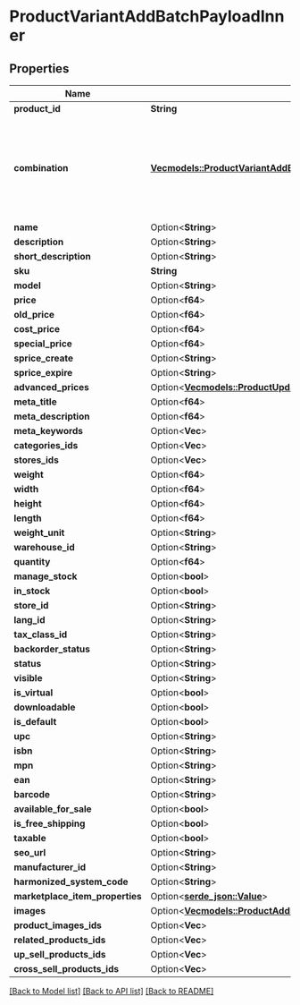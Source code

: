 # ProductVariantAddBatchPayloadInner

## Properties

Name | Type | Description | Notes
------------ | ------------- | ------------- | -------------
**product_id** | **String** |  | 
**combination** | [**Vec<models::ProductVariantAddBatchPayloadInnerCombinationInner>**](ProductVariantAddBatch_payload_inner_combination_inner.md) | A unique combination that contains an array of options and their values, which form a variation. | 
**name** | Option<**String**> |  | [optional]
**description** | Option<**String**> |  | [optional]
**short_description** | Option<**String**> |  | [optional]
**sku** | **String** |  | 
**model** | Option<**String**> |  | [optional]
**price** | Option<**f64**> |  | [optional]
**old_price** | Option<**f64**> |  | [optional]
**cost_price** | Option<**f64**> |  | [optional]
**special_price** | Option<**f64**> |  | [optional]
**sprice_create** | Option<**String**> |  | [optional]
**sprice_expire** | Option<**String**> |  | [optional]
**advanced_prices** | Option<[**Vec<models::ProductUpdateBatchPayloadInnerAdvancedPricesInner>**](ProductUpdateBatch_payload_inner_advanced_prices_inner.md)> |  | [optional]
**meta_title** | Option<**f64**> |  | [optional]
**meta_description** | Option<**f64**> |  | [optional]
**meta_keywords** | Option<**Vec<String>**> |  | [optional]
**categories_ids** | Option<**Vec<String>**> |  | [optional]
**stores_ids** | Option<**Vec<String>**> |  | [optional]
**weight** | Option<**f64**> |  | [optional]
**width** | Option<**f64**> |  | [optional]
**height** | Option<**f64**> |  | [optional]
**length** | Option<**f64**> |  | [optional]
**weight_unit** | Option<**String**> |  | [optional]
**warehouse_id** | Option<**String**> |  | [optional]
**quantity** | Option<**f64**> |  | [optional]
**manage_stock** | Option<**bool**> |  | [optional]
**in_stock** | Option<**bool**> |  | [optional]
**store_id** | Option<**String**> |  | [optional]
**lang_id** | Option<**String**> |  | [optional]
**tax_class_id** | Option<**String**> |  | [optional]
**backorder_status** | Option<**String**> |  | [optional]
**status** | Option<**String**> |  | [optional]
**visible** | Option<**String**> |  | [optional]
**is_virtual** | Option<**bool**> |  | [optional]
**downloadable** | Option<**bool**> |  | [optional]
**is_default** | Option<**bool**> |  | [optional]
**upc** | Option<**String**> |  | [optional]
**isbn** | Option<**String**> |  | [optional]
**mpn** | Option<**String**> |  | [optional]
**ean** | Option<**String**> |  | [optional]
**barcode** | Option<**String**> |  | [optional]
**available_for_sale** | Option<**bool**> |  | [optional]
**is_free_shipping** | Option<**bool**> |  | [optional]
**taxable** | Option<**bool**> |  | [optional]
**seo_url** | Option<**String**> |  | [optional]
**manufacturer_id** | Option<**String**> |  | [optional]
**harmonized_system_code** | Option<**String**> |  | [optional]
**marketplace_item_properties** | Option<[**serde_json::Value**](.md)> |  | [optional]
**images** | Option<[**Vec<models::ProductAddBatchPayloadInnerImagesInner>**](ProductAddBatch_payload_inner_images_inner.md)> |  | [optional]
**product_images_ids** | Option<**Vec<String>**> |  | [optional]
**related_products_ids** | Option<**Vec<String>**> |  | [optional]
**up_sell_products_ids** | Option<**Vec<String>**> |  | [optional]
**cross_sell_products_ids** | Option<**Vec<String>**> |  | [optional]

[[Back to Model list]](../README.md#documentation-for-models) [[Back to API list]](../README.md#documentation-for-api-endpoints) [[Back to README]](../README.md)


